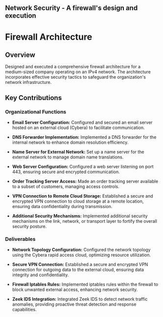 ## Network Security - A firewall's design and execution

# Firewall Architecture 

## Overview

Designed and executed a comprehensive firewall architecture for a medium-sized company operating on an IPv4 network. 
The architecture incorporates effective security tactics to safeguard the organization's network infrastructure.

## Key Contributions

### Organizational Functions

- **Email Server Configuration:**
  Configured and secured an email server hosted on an external cloud (Cybera) to facilitate communication.

- **DNS Forwarder Implementation:**
  Implemented a DNS forwarder for the internal network to enhance domain resolution efficiency.

- **Name Server for External Network:**
  Set up a name server for the external network to manage domain name translations.

- **Web Server Configuration:**
  Configured a web server listening on port 443, ensuring secure and encrypted communication.

- **Order Tracking Server Access:**
  Made an order tracking server available to a subset of customers, managing access controls.

- **VPN Connection to Remote Cloud Storage:**
  Established a secure and encrypted VPN connection to cloud storage at a remote location, ensuring data confidentiality during transmission.

- **Additional Security Mechanisms:**
  Implemented additional security mechanisms on the link, network, or transport layer to fortify the overall security posture.

### Deliverables

- **Network Topology Configuration:**
  Configured the network topology using the Cybera rapid access cloud, optimizing resource utilization.

- **Secure VPN Connection:**
  Established a secure and encrypted VPN connection for outgoing data to the external cloud, ensuring data integrity and confidentiality.

- **Firewall Iptables Rules:**
  Implemented iptables rules within the firewall to block unwanted external access, enhancing network security.

- **Zeek IDS Integration:**
  Integrated Zeek IDS to detect network traffic anomalies, providing proactive threat detection and response capabilities.


